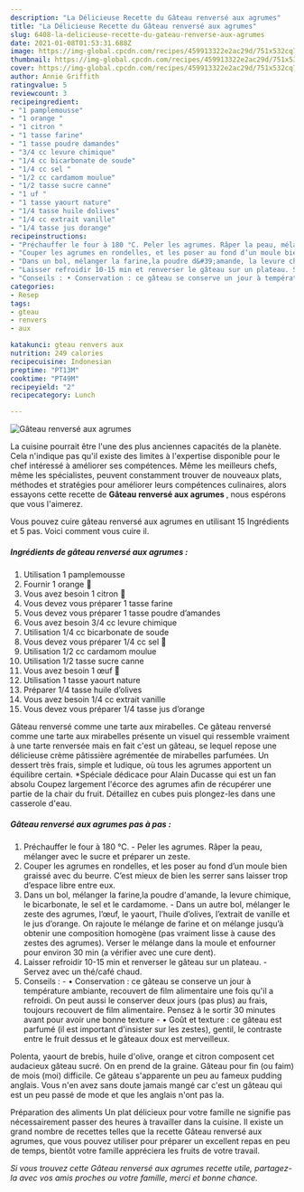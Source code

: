 ```yaml
---
description: "La Délicieuse Recette du Gâteau renversé aux agrumes"
title: "La Délicieuse Recette du Gâteau renversé aux agrumes"
slug: 6408-la-delicieuse-recette-du-gateau-renverse-aux-agrumes
date: 2021-01-08T01:53:31.688Z
image: https://img-global.cpcdn.com/recipes/459913322e2ac29d/751x532cq70/gateau-renverse-aux-agrumes-photo-principale-de-la-recette.jpg
thumbnail: https://img-global.cpcdn.com/recipes/459913322e2ac29d/751x532cq70/gateau-renverse-aux-agrumes-photo-principale-de-la-recette.jpg
cover: https://img-global.cpcdn.com/recipes/459913322e2ac29d/751x532cq70/gateau-renverse-aux-agrumes-photo-principale-de-la-recette.jpg
author: Annie Griffith
ratingvalue: 5
reviewcount: 3
recipeingredient:
- "1 pamplemousse"
- "1 orange "
- "1 citron "
- "1 tasse farine"
- "1 tasse poudre damandes"
- "3/4 cc levure chimique"
- "1/4 cc bicarbonate de soude"
- "1/4 cc sel "
- "1/2 cc cardamom moulue"
- "1/2 tasse sucre canne"
- "1 uf "
- "1 tasse yaourt nature"
- "1/4 tasse huile dolives"
- "1/4 cc extrait vanille"
- "1/4 tasse jus dorange"
recipeinstructions:
- "Préchauffer le four à 180 °C. Peler les agrumes. Râper la peau, mélanger avec le sucre et préparer un zeste."
- "Couper les agrumes en rondelles, et les poser au fond d’un moule bien graissé avec du beurre. C’est mieux de bien les serrer sans laisser trop d’espace libre entre eux."
- "Dans un bol, mélanger la farine,la poudre d&#39;amande, la levure chimique, le bicarbonate, le sel et le cardamome. Dans un autre bol, mélanger le zeste des agrumes, l’œuf, le yaourt, l’huile d’olives, l’extrait de vanille et le jus d’orange. On rajoute le mélange de farine et on mélange jusqu’à obtenir une composition homogène (pas vraiment lisse à cause des zestes des agrumes). Verser le mélange dans la moule et enfourner pour environ 30 min (a vérifier avec une cure dent)."
- "Laisser refroidir 10-15 min et renverser le gâteau sur un plateau. Servez avec un thé/café chaud."
- "Conseils : • Conservation : ce gâteau se conserve un jour à température ambiante, recouvert de film alimentaire une fois qu&#39;il a refroidi. On peut aussi le conserver deux jours (pas plus) au frais, toujours recouvert de film alimentaire. Pensez à le sortir 30 minutes avant pour avoir une bonne texture • Goût et texture : ce gâteau est parfumé (il est important d&#39;insister sur les zestes), gentil, le contraste entre le fruit dessus et le gâteaux doux est merveilleux."
categories:
- Resep
tags:
- gteau
- renvers
- aux

katakunci: gteau renvers aux 
nutrition: 249 calories
recipecuisine: Indonesian
preptime: "PT13M"
cooktime: "PT49M"
recipeyield: "2"
recipecategory: Lunch

---
```



![Gâteau renversé aux agrumes](https://img-global.cpcdn.com/recipes/459913322e2ac29d/751x532cq70/gateau-renverse-aux-agrumes-photo-principale-de-la-recette.jpg)

La cuisine pourrait être l'une des plus anciennes capacités de la planète. Cela n'indique pas qu'il existe des limites à l'expertise disponible pour le chef intéressé à améliorer ses compétences. Même les meilleurs chefs, même les spécialistes, peuvent constamment trouver de nouveaux plats, méthodes et stratégies pour améliorer leurs compétences culinaires, alors essayons cette recette de <strong> Gâteau renversé aux agrumes </strong>, nous espérons que vous l'aimerez.

<!--inarticleads1-->

Vous pouvez cuire gâteau renversé aux agrumes en utilisant 15 Ingrédients et 5 pas. Voici comment vous cuire il.

##### Ingrédients de gâteau renversé aux agrumes :

1. Utilisation 1 pamplemousse
1. Fournir 1 orange 🍊
1. Vous avez besoin 1 citron 🍋
1. Vous devez vous préparer 1 tasse farine
1. Vous devez vous préparer 1 tasse poudre d’amandes
1. Vous avez besoin 3/4 cc levure chimique
1. Utilisation 1/4 cc bicarbonate de soude
1. Vous devez vous préparer 1/4 cc sel 🧂
1. Utilisation 1/2 cc cardamom moulue
1. Utilisation 1/2 tasse sucre canne
1. Vous avez besoin 1 œuf 🥚
1. Utilisation 1 tasse yaourt nature
1. Préparer 1/4 tasse huile d’olives
1. Vous avez besoin 1/4 cc extrait vanille
1. Vous devez vous préparer 1/4 tasse jus d’orange


Gâteau renversé comme une tarte aux mirabelles. Ce gâteau renversé comme une tarte aux mirabelles présente un visuel qui ressemble vraiment à une tarte renversée mais en fait c&#39;est un gâteau, se lequel repose une délicieuse crème pâtissière agrémentée de mirabelles parfumées. Un dessert très frais, simple et ludique, où tous les agrumes apportent un équilibre certain. *Spéciale dédicace pour Alain Ducasse qui est un fan absolu Coupez largement l&#39;écorce des agrumes afin de récupérer une partie de la chair du fruit. Détaillez en cubes puis plongez-les dans une casserole d&#39;eau. 

<!--inarticleads2-->

##### Gâteau renversé aux agrumes pas à pas :

1. Préchauffer le four à 180 °C. - Peler les agrumes. Râper la peau, mélanger avec le sucre et préparer un zeste.
1. Couper les agrumes en rondelles, et les poser au fond d’un moule bien graissé avec du beurre. C’est mieux de bien les serrer sans laisser trop d’espace libre entre eux.
1. Dans un bol, mélanger la farine,la poudre d&#39;amande, la levure chimique, le bicarbonate, le sel et le cardamome. - Dans un autre bol, mélanger le zeste des agrumes, l’œuf, le yaourt, l’huile d’olives, l’extrait de vanille et le jus d’orange. On rajoute le mélange de farine et on mélange jusqu’à obtenir une composition homogène (pas vraiment lisse à cause des zestes des agrumes). Verser le mélange dans la moule et enfourner pour environ 30 min (a vérifier avec une cure dent).
1. Laisser refroidir 10-15 min et renverser le gâteau sur un plateau. - Servez avec un thé/café chaud.
1. Conseils : - • Conservation : ce gâteau se conserve un jour à température ambiante, recouvert de film alimentaire une fois qu&#39;il a refroidi. On peut aussi le conserver deux jours (pas plus) au frais, toujours recouvert de film alimentaire. Pensez à le sortir 30 minutes avant pour avoir une bonne texture - • Goût et texture : ce gâteau est parfumé (il est important d&#39;insister sur les zestes), gentil, le contraste entre le fruit dessus et le gâteaux doux est merveilleux.


Polenta, yaourt de brebis, huile d&#39;olive, orange et citron composent cet audacieux gâteau sucré. On en prend de la graine. Gâteau pour fin (ou faim) de mois (moi) difficile. Ce gâteau s&#39;apparente un peu au fameux pudding anglais. Vous n&#39;en avez sans doute jamais mangé car c&#39;est un gâteau qui est un peu passé de mode et que les anglais n&#39;ont pas la. 

<!--inarticleads1-->

<p>
Préparation des aliments Un plat délicieux pour votre famille ne signifie pas nécessairement passer des heures à travailler dans la cuisine. Il existe un grand nombre de recettes telles que la recette Gâteau renversé aux agrumes, que vous pouvez utiliser pour préparer un excellent repas en peu de temps, bientôt votre famille appréciera les fruits de votre travail.
</p>

<p>
<i>Si vous trouvez cette Gâteau renversé aux agrumes recette utile, partagez-la avec vos amis proches ou votre famille, merci et bonne chance.</i>
</p>
